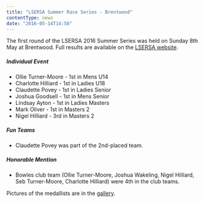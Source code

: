 ```yaml
---
title: "LSERSA Summer Race Series - Brentwood"
contentType: news
date: "2016-05-14T14:58"
---
```


The first round of the LSERSA 2016 Summer Series was held on Sunday 8th May at Brentwood. Full
results are available on the [LSERSA website](http://www.lsersa.org/races16/index.html#BW1).

##### Individual Event
* Ollie Turner-Moore - 1st in Mens U14
* Charlotte Hilliard - 1st in Ladies U18
* Claudette Povey - 1st in Ladies Senior
* Joshua Goodsell - 1st in Mens Senior
* Lindsay Ayton - 1st in Ladies Masters
* Mark Oliver - 1st in Masters 2
* Nigel Hilliard - 3rd in Masters 2

##### Fun Teams
* Claudette Povey was part of the 2nd-placed team.

##### Honorable Mention
* Bowles club team (Ollie Turner-Moore, Joshua Wakeling, Nigel Hilliard, Seb Turner-Moore,
Charlotte Hilliard) were 4th in the club teams.

Pictures of the medallists are in the [gallery](/gallery/2016/160508_LSERSA_1_brentwood).
